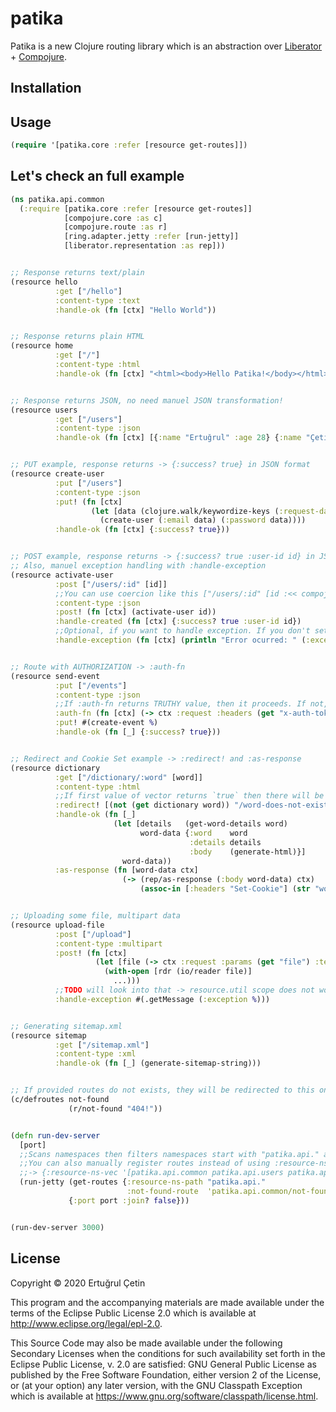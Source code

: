 # patika

Patika is a new Clojure routing library which is an abstraction over [Liberator](https://clojure-liberator.github.io/liberator/) + [Compojure](https://github.com/weavejester/compojure).

## Installation

## Usage
```clojure
(require '[patika.core :refer [resource get-routes]])
```

## Let's check an full example
```clojure
(ns patika.api.common
  (:require [patika.core :refer [resource get-routes]]
            [compojure.core :as c]
            [compojure.route :as r]
            [ring.adapter.jetty :refer [run-jetty]]
            [liberator.representation :as rep]))


;; Response returns text/plain
(resource hello
          :get ["/hello"]
          :content-type :text
          :handle-ok (fn [ctx] "Hello World"))


;; Response returns plain HTML
(resource home
          :get ["/"]
          :content-type :html
          :handle-ok (fn [ctx] "<html><body>Hello Patika!</body></html>"))


;; Response returns JSON, no need manuel JSON transformation!
(resource users
          :get ["/users"]
          :content-type :json
          :handle-ok (fn [ctx] [{:name "Ertuğrul" :age 28} {:name "Çetin" :age 22}]))


;; PUT example, response returns -> {:success? true} in JSON format
(resource create-user
          :put ["/users"]
          :content-type :json
          :put! (fn [ctx]
                  (let [data (clojure.walk/keywordize-keys (:request-data ctx))]
                    (create-user (:email data) (:password data))))
          :handle-ok (fn [ctx] {:success? true}))


;; POST example, response returns -> {:success? true :user-id id} in JSON format
;; Also, manuel exception handling with :handle-exception
(resource activate-user
          :post ["/users/:id" [id]]
          ;;You can use coercion like this ["/users/:id" [id :<< compojure.coercions/as-int]]
          :content-type :json
          :post! (fn [ctx] (activate-user id))
          :handle-created (fn [ctx] {:success? true :user-id id})
          ;;Optional, if you want to handle exception. If you don't set your own, default one will be used.
          :handle-exception (fn [ctx] (println "Error ocurred: " (:exception ctx))))


;; Route with AUTHORIZATION -> :auth-fn
(resource send-event
          :put ["/events"]
          :content-type :json
          ;;If :auth-fn returns TRUTHY value, then it proceeds. If not, client gets 401 HTTP error.
          :auth-fn (fn [ctx] (-> ctx :request :headers (get "x-auth-token")))
          :put! #(create-event %)
          :handle-ok (fn [_] {:success? true}))


;; Redirect and Cookie Set example -> :redirect! and :as-response
(resource dictionary
          :get ["/dictionary/:word" [word]]
          :content-type :html
          ;;If first value of vector returns `true` then there will be redirection to /word-does-not-exist path.
          :redirect! [(not (get dictionary word)) "/word-does-not-exist"]
          :handle-ok (fn [_]
                       (let [details   (get-word-details word)
                             word-data {:word    word
                                        :details details
                                        :body    (generate-html)}]
                         word-data))
          :as-response (fn [word-data ctx]
                         (-> (rep/as-response (:body word-data) ctx)
                             (assoc-in [:headers "Set-Cookie"] (str "word=" (:word word-data) ";details=" (:details word-data))))))


;; Uploading some file, multipart data
(resource upload-file
          :post ["/upload"]
          :content-type :multipart
          :post! (fn [ctx]
                   (let [file (-> ctx :request :params (get "file") :tempfile)]
                     (with-open [rdr (io/reader file)]
                       ...)))
          ;;TODO will look into that -> resource.util scope does not work
          :handle-exception #(.getMessage (:exception %)))


;; Generating sitemap.xml
(resource sitemap
          :get ["/sitemap.xml"]
          :content-type :xml
          :handle-ok (fn [_] (generate-sitemap-string)))


;; If provided routes do not exists, they will be redirected to this one. 
(c/defroutes not-found
             (r/not-found "404!"))


(defn run-dev-server
  [port]
  ;;Scans namespaces then filters namespaces start with "patika.api." and registers routes automatically.
  ;;You can also manually register routes instead of using :resource-ns-path
  ;;-> {:resource-ns-vec '[patika.api.common patika.api.users patika.api.segments ..]}
  (run-jetty (get-routes {:resource-ns-path "patika.api."
                          :not-found-route  'patika.api.common/not-found})
             {:port port :join? false}))


(run-dev-server 3000)
```


## License

Copyright © 2020 Ertuğrul Çetin

This program and the accompanying materials are made available under the
terms of the Eclipse Public License 2.0 which is available at
http://www.eclipse.org/legal/epl-2.0.

This Source Code may also be made available under the following Secondary
Licenses when the conditions for such availability set forth in the Eclipse
Public License, v. 2.0 are satisfied: GNU General Public License as published by
the Free Software Foundation, either version 2 of the License, or (at your
option) any later version, with the GNU Classpath Exception which is available
at https://www.gnu.org/software/classpath/license.html.
